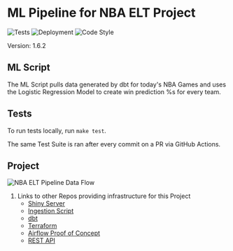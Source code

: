 # ML Pipeline for NBA ELT Project
![Tests](https://github.com/jyablonski/nba_elt_mlflow/actions/workflows/test_ml.yml/badge.svg) ![Deployment](https://github.com/jyablonski/nba_elt_mlflow/actions/workflows/deploy_ml.yml/badge.svg) ![Code Style](https://img.shields.io/badge/code%20style-black-000000.svg)

Version: 1.6.2

## ML Script

The ML Script pulls data generated by dbt for today's NBA Games and uses the Logistic Regression Model to create win prediction %s for every team.

## Tests
To run tests locally, run `make test`.

The same Test Suite is ran after every commit on a PR via GitHub Actions.

## Project
![NBA ELT Pipeline Data Flow](https://github.com/jyablonski/nba_elt_mlflow/assets/16946556/c14625e9-c08f-4806-aacc-a22d6f338c81)

1. Links to other Repos providing infrastructure for this Project
    * [Shiny Server](https://github.com/jyablonski/NBA-Dashboard)
    * [Ingestion Script](https://github.com/jyablonski/python_docker)
    * [dbt](https://github.com/jyablonski/nba_elt_dbt)
    * [Terraform](https://github.com/jyablonski/aws_terraform)
    * [Airflow Proof of Concept](https://github.com/jyablonski/nba_elt_airflow)
    * [REST API](https://github.com/jyablonski/nba_elt_rest_api)
